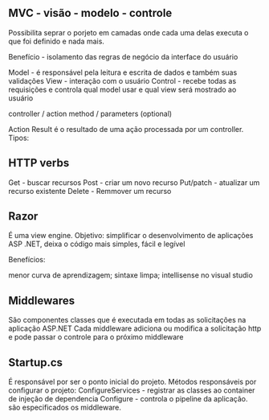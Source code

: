 ## MVC - visão - modelo - controle

Possibilita seprar o porjeto em camadas onde cada uma delas executa o que foi definido e nada mais.

Benefício - isolamento das regras de negócio da interface do usuário

Model - é responsável pela leitura e escrita de dados e também suas validações
View - interação com o usuário
Control - recebe todas as requisições e controla qual model usar e qual view será mostrado ao usuário

controller / action method / parameters (optional)

Action Result é o resultado de uma ação processada por um controller.
Tipos:

## HTTP verbs
Get - buscar recursos
Post - criar um novo recurso
Put/patch - atualizar um recurso existente
Delete - Remmover um recurso

## Razor
É uma view engine. Objetivo: simplificar o desenvolvimento de aplicações ASP .NET, deixa o código mais simples, fácil e legível

Benefícios:

menor curva de aprendizagem; sintaxe limpa; intellisense no visual studio

## Middlewares
São componentes classes que é executada em todas as solicitações na aplicação ASP.NET
Cada middleware adiciona ou modifica a solicitação http e pode passar o controle para o próximo middleware

## Startup.cs
É responsável por ser o ponto inicial do projeto. Métodos responsáveis por configurar o projeto:
ConfigureServices - registrar as classes ao container de injeção de dependencia
Configure - controla o pipeline da aplicação. são especificados os middleware.

